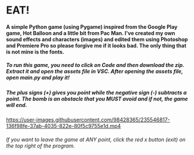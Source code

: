 # EAT!
#### A simple Python game (using Pygame) inspired from the Google Play game, Hot Balloon and a little bit from Pac Man. I've created my own sound effects and characters (images) and edited them using Photoshop and Premiere Pro so please forgive me if it looks bad. The only thing that is not mine is the fonts.

##### To run this game, you need to click on Code and then download the zip. Extract it and open the assets file in VSC. After opening the assets file, open main.py and play it!
##### The plus signs (+) gives you point while the negative sign (-) subtracts a point. The bomb is an obstacle that you MUST avoid and if not, the game will end.


https://user-images.githubusercontent.com/98428365/235546817-136f98fe-37ab-4035-822e-80f5c9755e1d.mp4


###### If you want to leave the game at ANY point, click the red x button (exit) on the top right of the program.


